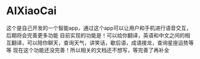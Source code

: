 # AIXiaoCai
这个是自己开发的一个智能app，通过这个app可以让用户和手机进行语音交互，后期将会完善更多功能
目前实现的功能是！可以给你翻译，英语和中文之间的相互翻译，可以陪你聊天，查询天气，讲笑话，歇后语，成语接龙，查询星座运势等等
现在这个功能还没完善！所以相关的文档还不想写，等完善了再补全
